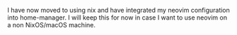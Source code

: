 I have now moved to using nix and have integrated my neovim configuration into home-manager. I will keep this for now in case I want to use neovim on a non NixOS/macOS machine.
